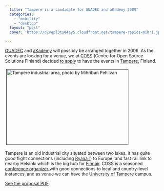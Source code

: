 ```yaml
---
  title: "Tampere is a candidate for GUADEC and aKademy 2009"
  categories: 
    - "mobility"
    - "desktop"
  layout: "post"
  cover: 'https://d2vqpl3tx84ay5.cloudfront.net/tampere-rapids-mihri.jpg'

---
```

<p>
<a href="http://guadec.expectnation.com/public/content/main">GUADEC</a> and <a href="http://akademy.kde.org/">aKademy</a> will possibly be arranged together in 2009. As the events are looking for a venue, we at <a href="http://www.coss.fi/web/coss/home">COSS</a> (Centre for Open Source Solutions Finland) decided <a href="http://www.coss.fi/web/coss/news?p_p_id=86">to apply</a> to have the events in <a href="http://en.wikipedia.org/wiki/Tampere">Tampere</a>, Finland.
</p><p>
<img src="https://d2vqpl3tx84ay5.cloudfront.net/tampere-rapids-mihri.jpg" height="246" width="398" border="1" hspace="4" vspace="4" alt="Tampere industrial area, photo by Mihriban Pehlivan" title="Tampere industrial area, photo by Mihriban Pehlivan" /></p><p>
Tampere is an old industrial city situated between two lakes. It has quite good flight connections (including <a href="http://www.ryanair.com/site/EN/">Ryanair</a>) to Europe, and fast rail link to nearby Helsinki which is the big hub for <a href="http://en.wikipedia.org/wiki/Finnair">Finnair</a>. COSS is a seasoned <a href="http://www.coss.fi/web/openmind">conference organizer </a>with good connections to local and country-level instances, and as venue we can have the <a href="http://www.uta.fi/english/">University of Tampere</a> campus.
</p><p>
<a href="http://www.coss.fi/c/document_library/get_file?folderId=45&amp;name=DLFE-156.pdf">See the proposal PDF</a>.
</p>
